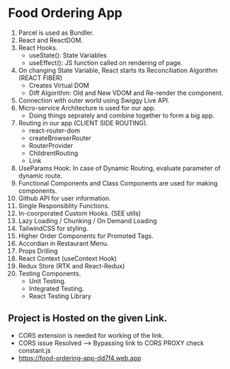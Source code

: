 # Food Ordering App

1. Parcel is used as Bundler.
2. React and ReactDOM.
3. React Hooks.
    - useState(): State Variables
    - useEffect(): JS function called on rendering of page.
4. On changing State Variable, React starts its Reconciliation Algorithm (REACT FIBER)
    - Creates Virtual DOM
    - Diff Algorithm: Old and New VDOM and Re-render the component.
5. Connection with outer world using Swiggy Live API.
6. Micro-service Architecture is used for our app.
    - Doing things seprately and combine together to form a big app.
7. Routing in our app (CLIENT SIDE ROUTING).
    - react-router-dom
    - createBrowserRouter
    - RouterProvider
    - ChildrentRouting
    - Link
8. UseParams Hook: In case of Dynamic Routing, evaluate parameter of dynamic route.
9. Functional Components and Class Components are used for making components.
10. Github API for user information.
11. Single Responsiblity Functions.
12. In-coorporated Custom Hooks. (SEE utils)
13. Lazy Loading / Chunking / On Demand Loading
14. TailwindCSS for styling.
15. Higher Order Components for Promoted Tags.
16. Accordian in Restaurant Menu.
17. Props Drilling
18. React Context (useContext Hook)
19. Redux Store (RTK and React-Redux)
20. Testing Components.
    - Unit Testing.
    - Integrated Testing.
    - React Testing Library

## Project is Hosted on the given Link.

-   CORS extension is needed for working of the link.
-   CORS issue Resolved --> Bypassing link to CORS PROXY check constant.js
-   https://food-ordering-app-dd7f4.web.app
